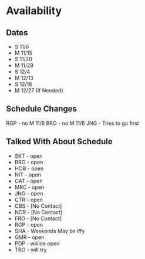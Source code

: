 # Availability

## Dates

-   S 11/6
-   M 11/15
-   S 11/20
-   M 11/29
-   S 12/4
-   M 12/13
-   S 12/18
-   M 12/27 (If Needed)

## Schedule Changes

RGP - no M 11/6
BRO - no M 11/6
JNG - Tries to go first

## Talked With About Schedule

-   SKT - open
-   BRO - open
-   HOB - open
-   NIT - open
-   CAT - open
-   MRC - open
-   JNG - open
-   CTR - open
-   CBS - [No Contact]
-   NCR - [No Contact]
-   FRO - [No Contact]
-   RGP - open
-   SHA - Weekends May be iffy
-   GMR - open
-   PDP - wiiiide open
-   TRO - will try
